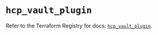 # `hcp_vault_plugin`

Refer to the Terraform Registry for docs: [`hcp_vault_plugin`](https://registry.terraform.io/providers/hashicorp/hcp/0.96.0/docs/resources/vault_plugin).
